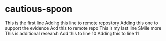 # cautious-spoon
This is the first line
Adding this line to remote repository
Adding this one to support the evidence
Add this to remote repo
This is my last line
SMile more
This is additional research
Add this to line 10
Adding this to line 11
